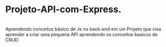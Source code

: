 # Projeto-API-com-Express.
<br />
Aprendendo conceitos básico de Js no back-end em um Projeto que visa aprender a criar uma pequena API aprendendo os conceitos basicos de CRUD
